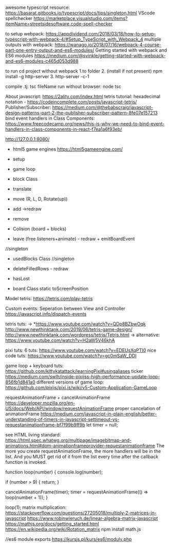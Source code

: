 awesome typescript resource: https://basarat.gitbooks.io/typescript/docs/tips/singleton.html
VScode spellchecker https://marketplace.visualstudio.com/items?itemName=streetsidesoftware.code-spell-checker

to setup webpack:
https://appdividend.com/2018/03/18/how-to-setup-typescript-with-webpack-4/#Setup_TypeScript_with_Webpack_4
multiple outputs with webpack:
https://wanago.io/2018/07/16/webpack-4-course-part-one-entry-output-and-es6-modules/
Getting started with webpack and ES6 modules
https://medium.com/@svinkle/getting-started-with-webpack-and-es6-modules-c465d053d988

to run cd project without webpack
1.to folder
2. (install if not present)
npm install -g http-server
3. http-server -c-1

compile .tj: tsc fileName
run without browser: node tsc



About javascript: https://2ality.com/index.html
tetris tutorial: hexadecimal notation - https://codeincomplete.com/posts/javascript-tetris/
Publisher/Subscriber: https://medium.com/@thebabscraig/javascript-design-patterns-part-2-the-publisher-subscriber-pattern-8fe07e157213
bind event handlers in Class Components: https://www.freecodecamp.org/news/this-is-why-we-need-to-bind-event-handlers-in-class-components-in-react-f7ea1a6f93eb/

http://127.0.0.1:8080/

- html5 game engines https://html5gameengine.com/
- setup

- game loop

- block Class
 - translate
 - move (R, L, D, Rotate(up))
 - add ->redraw
 - remove
 - Colision
   (board + blocks)
 - leave (free listeners+animate) - redraw + emitBoardEvent

//singleton
- usedBlocks Class //singleton
 - deleteFilledRows - redraw
 - hasLost

- board Class 
  static  toScreenPosition


Model tetris:
https://tetris.com/play-tetris

Custom events:
Seperation between View and Controller
https://javascript.info/dispatch-events

tetris tuts:
-> 
*https://www.youtube.com/watch?v=QDp8BZbwOqk
http://www.newthinktank.com/2019/06/tetris-game-design/
http://www.newthinktank.com/wordpress/tetris/Tetris.html
-> alternative:
https://www.youtube.com/watch?v=H2aW5V46khA

pixi tuts:
6 tuts: https://www.youtube.com/watch?v=EDEUsXqPTI0
nice code tuts:
https://www.youtube.com/watch?v=gc0mSaW_DDI

game loop + keyboard tuts:
https://github.com/kittykatattack/learningPixi#usingaliases
ticker
https://medium.com/swlh/inside-pixijss-high-performance-update-loop-856fb1d841a0
different versions of game loop: https://github.com/pixijs/pixi.js/wiki/v5-Custom-Application-GameLoop


requestAnimationFrame + cancelAnimationFrame
https://developer.mozilla.org/en-US/docs/Web/API/window/requestAnimationFrame
proper cancelation of animationFrame
https://medium.com/javascript-in-plain-english/better-understanding-of-timers-in-javascript-settimeout-vs-requestanimationframe-bf7f99b9ff9b
let timer = null;

see HTML living standard: https://html.spec.whatwg.org/multipage/imagebitmap-and-animations.html#dom-animationframeprovider-requestanimationframe
The more you create requestAnimationFrame, the more handlers will be in the list. And you MUST get rid of it from the list every time after the callback function is invoked.

function loop(number) {
  console.log(number);
  
  if (number > 9) {
    return;
  }
  
  cancelAnimationFrame(timer);
  timer = requestAnimationFrame(() => loop(number + 1));
}

loop(1);
matrix multiplication:
https://stackoverflow.com/questions/27205018/multiply-2-matrices-in-javascript
https://www.robinwieruch.de/linear-algebra-matrix-javascript
https://mathjs.org/docs/getting_started.html
https://en.wikipedia.org/wiki/Rotation_matrix
npm install math.js


//es6 module exports https://kursjs.pl/kurs/es6/moduly.php